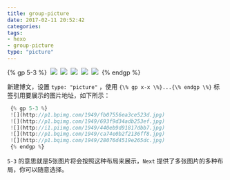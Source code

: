 ```yaml
---
title: group-picture
date: 2017-02-11 20:52:42
categories: 
tags:
- hexo 
- group-picture
type: "picture"
---
```

{% gp 5-3 %}
 ![](http://notes.iissnan.com/uploads/group-pics/menu-restaurant-vintage-tab.jpg)
 ![](http://notes.iissnan.com/uploads/group-pics/esWWGbF.jpg)
 ![](http://i1.piimg.com/1949/440eb9d91817dbb7.jpg)
 ![](http://p1.bqimg.com/1949/ca74e0b2f2136ff8.jpg)
 ![](http://p1.bqimg.com/1949/28076d4519e265dc.jpg)
 {% endgp %}

<!--more-->
新建博文，设置 `type: "picture"` ，使用 `{\% gp x-x \%}...{\% endgp \%}` 标签引用要展示的图片地址，如下所示：

```javascript
 {% gp 5-3 %}
 ![](http://p1.bpimg.com/1949/fb07556ea3ce523d.jpg)
 ![](http://p1.bqimg.com/1949/693f9d34adb253ef.jpg)
 ![](http://i1.piimg.com/1949/440eb9d91817dbb7.jpg)
 ![](http://p1.bqimg.com/1949/ca74e0b2f2136ff8.jpg)
 ![](http://p1.bqimg.com/1949/28076d4519e265dc.jpg)
 {% endgp %}
```

`5-3` 的意思就是5张图片将会按照这种布局来展示，`Next` 提供了多张图片的多种布局，你可以随意选择。


